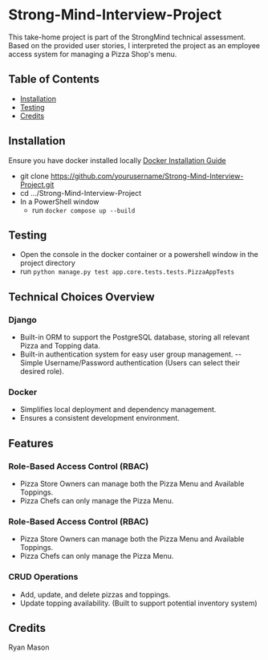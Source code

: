 # Strong-Mind-Interview-Project
 This take-home project is part of the StrongMind technical assessment. Based on the provided user stories, I interpreted the project as an employee access system for managing a Pizza Shop's menu.
 
## Table of Contents
- [Installation](#installation)
- [Testing](#testing)
- [Credits](#credits)

## Installation
Ensure you have docker installed locally [Docker Installation Guide](https://docs.docker.com/get-docker/)
- git clone https://github.com/yourusername/Strong-Mind-Interview-Project.git
- cd .../Strong-Mind-Interview-Project
- In a PowerShell window
    - run `docker compose up --build`

## Testing
- Open the console in the docker container or a powershell window in the project directory
- run `python manage.py test app.core.tests.tests.PizzaAppTests`

## Technical Choices Overview
### Django
- Built-in ORM to support the PostgreSQL database, storing all relevant Pizza and Topping data.
- Built-in authentication system for easy user group management. -- Simple Username/Password authentication (Users can select their desired role).

### Docker
- Simplifies local deployment and dependency management.
- Ensures a consistent development environment.

## Features
### Role-Based Access Control (RBAC)
- Pizza Store Owners can manage both the Pizza Menu and Available Toppings.
- Pizza Chefs can only manage the Pizza Menu.

### Role-Based Access Control (RBAC)
- Pizza Store Owners can manage both the Pizza Menu and Available Toppings.
- Pizza Chefs can only manage the Pizza Menu.

### CRUD Operations
- Add, update, and delete pizzas and toppings.
- Update topping availability. (Built to support potential inventory system)

## Credits
Ryan Mason
